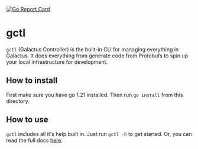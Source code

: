 [![Go Report Card](https://goreportcard.com/badge/github.com/jgkawell/galactus/tools/gctl)](https://goreportcard.com/report/github.com/jgkawell/galactus/tools/gctl)

# gctl

`gctl` (Galactus Controller) is the built-in CLI for managing everything in Galactus. It does everything from generate code from Protobufs to spin up your local infrastructure for development.

## How to install

First make sure you have go 1.21 installed. Then run `go install` from this directory.

## How to use

`gctl` includes all it's help built in. Just run `gctl -h` to get started. Or, you can read the full docs [here](./docs/gctl.md).
